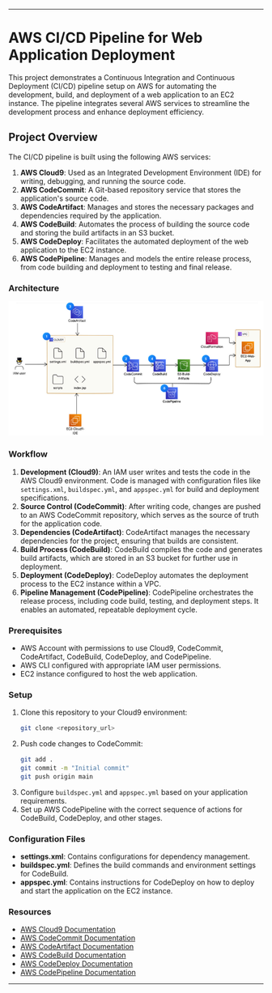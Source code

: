 
---

# AWS CI/CD Pipeline for Web Application Deployment

This project demonstrates a Continuous Integration and Continuous Deployment (CI/CD) pipeline setup on AWS for automating the development, build, and deployment of a web application to an EC2 instance. The pipeline integrates several AWS services to streamline the development process and enhance deployment efficiency.

## Project Overview

The CI/CD pipeline is built using the following AWS services:

1. **AWS Cloud9**: Used as an Integrated Development Environment (IDE) for writing, debugging, and running the source code.
2. **AWS CodeCommit**: A Git-based repository service that stores the application's source code.
3. **AWS CodeArtifact**: Manages and stores the necessary packages and dependencies required by the application.
4. **AWS CodeBuild**: Automates the process of building the source code and storing the build artifacts in an S3 bucket.
5. **AWS CodeDeploy**: Facilitates the automated deployment of the web application to the EC2 instance.
6. **AWS CodePipeline**: Manages and models the entire release process, from code building and deployment to testing and final release.

### Architecture

![Pipeline Diagram](./diagram.png)

### Workflow

1. **Development (Cloud9)**: An IAM user writes and tests the code in the AWS Cloud9 environment. Code is managed with configuration files like `settings.xml`, `buildspec.yml`, and `appspec.yml` for build and deployment specifications.
2. **Source Control (CodeCommit)**: After writing code, changes are pushed to an AWS CodeCommit repository, which serves as the source of truth for the application code.
3. **Dependencies (CodeArtifact)**: CodeArtifact manages the necessary dependencies for the project, ensuring that builds are consistent.
4. **Build Process (CodeBuild)**: CodeBuild compiles the code and generates build artifacts, which are stored in an S3 bucket for further use in deployment.
5. **Deployment (CodeDeploy)**: CodeDeploy automates the deployment process to the EC2 instance within a VPC.
6. **Pipeline Management (CodePipeline)**: CodePipeline orchestrates the release process, including code build, testing, and deployment steps. It enables an automated, repeatable deployment cycle.

### Prerequisites

- AWS Account with permissions to use Cloud9, CodeCommit, CodeArtifact, CodeBuild, CodeDeploy, and CodePipeline.
- AWS CLI configured with appropriate IAM user permissions.
- EC2 instance configured to host the web application.

### Setup

1. Clone this repository to your Cloud9 environment:
    ```bash
    git clone <repository_url>
    ```
2. Push code changes to CodeCommit:
    ```bash
    git add .
    git commit -m "Initial commit"
    git push origin main
    ```
3. Configure `buildspec.yml` and `appspec.yml` based on your application requirements.
4. Set up AWS CodePipeline with the correct sequence of actions for CodeBuild, CodeDeploy, and other stages.

### Configuration Files

- **settings.xml**: Contains configurations for dependency management.
- **buildspec.yml**: Defines the build commands and environment settings for CodeBuild.
- **appspec.yml**: Contains instructions for CodeDeploy on how to deploy and start the application on the EC2 instance.

### Resources

- [AWS Cloud9 Documentation](https://docs.aws.amazon.com/cloud9/)
- [AWS CodeCommit Documentation](https://docs.aws.amazon.com/codecommit/)
- [AWS CodeArtifact Documentation](https://docs.aws.amazon.com/codeartifact/)
- [AWS CodeBuild Documentation](https://docs.aws.amazon.com/codebuild/)
- [AWS CodeDeploy Documentation](https://docs.aws.amazon.com/codedeploy/)
- [AWS CodePipeline Documentation](https://docs.aws.amazon.com/codepipeline/)

---
